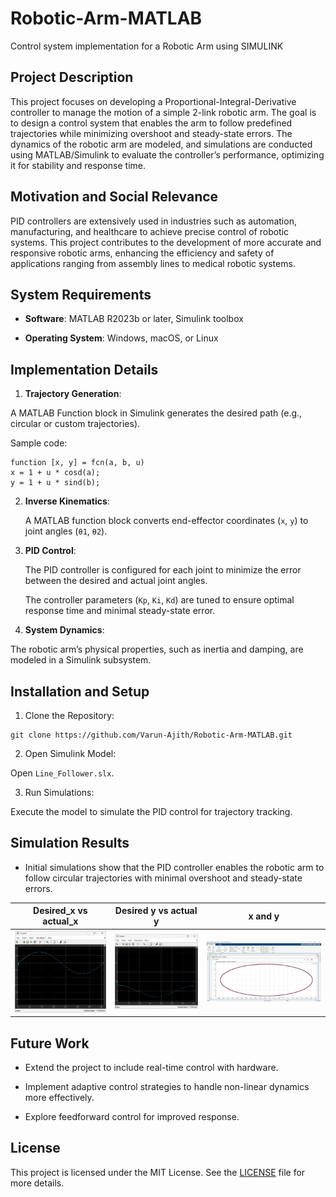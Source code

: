# Robotic-Arm-MATLAB
Control system implementation for a Robotic Arm using SIMULINK
## Project Description
This project focuses on developing a Proportional-Integral-Derivative controller to manage the motion of a simple 2-link robotic arm. The goal is to design a control system that enables the arm to follow predefined trajectories while minimizing overshoot and steady-state errors. The dynamics of the robotic arm are modeled, and simulations are conducted using MATLAB/Simulink to evaluate the controller’s performance, optimizing it for stability and response time.

## Motivation and Social Relevance

PID controllers are extensively used in industries such as automation, manufacturing, and healthcare to achieve precise control of robotic systems. This project contributes to the development of more accurate and responsive robotic arms, enhancing the efficiency and safety of applications ranging from assembly lines to medical robotic systems.

## System Requirements

- **Software**: MATLAB R2023b or later, Simulink toolbox

- **Operating System**: Windows, macOS, or Linux

## Implementation Details

1. **Trajectory Generation**:

A MATLAB Function block in Simulink generates the desired path (e.g., circular or custom trajectories).

Sample code:
```
function [x, y] = fcn(a, b, u)
x = 1 + u * cosd(a);
y = 1 + u * sind(b);
```

2. **Inverse Kinematics**:

   A MATLAB function block converts end-effector coordinates (`x`, `y`) to joint angles (`θ1`, `θ2`).

3. **PID Control**:

   The PID controller is configured for each joint to minimize the error between the desired and actual joint angles.

   The controller parameters (`Kp`, `Ki`, `Kd`) are tuned to ensure optimal response time and minimal steady-state error.

4. **System Dynamics**:

  The robotic arm’s physical properties, such as inertia and damping, are modeled in a Simulink subsystem.

## Installation and Setup
1. Clone the Repository:
```
git clone https://github.com/Varun-Ajith/Robotic-Arm-MATLAB.git
```
2. Open Simulink Model:

Open `Line_Follower.slx`.

3. Run Simulations:

Execute the model to simulate the PID control for trajectory tracking.

## Simulation Results

- Initial simulations show that the PID controller enables the robotic arm to follow circular trajectories with minimal overshoot and steady-state errors.





| **Desired_x vs actual_x**                                             | **Desired y vs actual y**                        | **x and y**                                      |
|-----------------------------------------------------------------------|--------------------------------------------------|--------------------------------------------------|
| ![x-graph](xg.png)                                                    | ![y-graph](yg.png)                               | ![xy-grpah](xyg.png)                             |


## Future Work

- Extend the project to include real-time control with hardware.

- Implement adaptive control strategies to handle non-linear dynamics more effectively.

- Explore feedforward control for improved response.

## License

This project is licensed under the MIT License. See the [LICENSE](LICENSE) file for more details.


